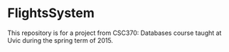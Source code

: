 # FlightsSystem
This repository is for a project from CSC370: Databases course taught at Uvic during the spring term of 2015. 
